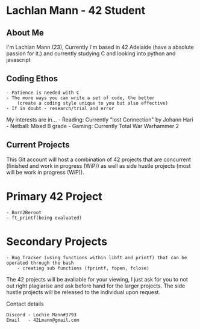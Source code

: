 # Lachlan Mann - 42 Student


## About Me

I'm Lachlan Mann (23), Currently I'm based in 42 Adelaide (have a absolute passion for it.) and currently studying C and looking into python and javascript

## Coding Ethos

    - Patience is needed with C
    - The more ways you can write a set of code, the better 
        (create a coding style unique to you but also effective)
    - If in doubt - research/trial and error

My interests are in...
    - Reading: Currently "lost Connection" by Johann Hari
    - Netball: Mixed B grade
    - Gaming: Currently Total War Warhammer 2
    
## Current Projects

This Git account will host a combination of 42 projects that are concurrent (finished and work in progress (WiP)) as well as side hustle projects (most will be work in progress (WiP)).

# Primary 42 Project
    - Born2Beroot
    - ft_printf(being evaluated)
    
# Secondary Projects
    - Bug Tracker (using functions within libft and printf) that can be operated through the bash
        - creating sub functions (fprintf, fopen, fclose)

The 42 projects will be avaliable for your viewing, I just ask for you to not out right plagiarise and ask before hand for the larger projects. The side hustle projects will be released to the individual upon request.

Contact details

    Discord - Lochie Mann#3793
    Email   - 42Lmann@gmail.com
<!---
42-LMann/42-LMann is a ✨ special ✨ repository because its `README.md` (this file) appears on your GitHub profile.
You can click the Preview link to take a look at your changes.
--->
